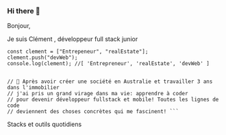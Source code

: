 ### Hi there 👋

         
Bonjour, 

Je suis Clément , développeur full stack junior
         
``` 
const clement = ["Entrepeneur", "realEstate"];
clement.push("devWeb");
console.log(clement); //[ 'Entrepreneur', 'realEstate', 'devWeb' ]


// 🚀 Après avoir créer une société en Australie et travailler 3 ans dans l'immobilier
// j'ai pris un grand virage dans ma vie: apprendre à coder    
// pour devenir développeur fullstack et mobile! Toutes les lignes de code
// deviennent des choses concrètes qui me fascinent! ```
```
Stacks et outils quotidiens

<!--
**ctrotignon/ctrotignon** is a ✨ _special_ ✨ repository because its `README.md` (this file) appears on your GitHub profile.

Here are some ideas to get you started:

- 🔭 I’m currently working on ...
- 🌱 I’m currently learning ...
- 👯 I’m looking to collaborate on ...
- 🤔 I’m looking for help with ...
- 💬 Ask me about ...
- 📫 How to reach me: ...
- 😄 Pronouns: ...
- ⚡ Fun fact: ...
-->
